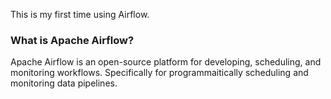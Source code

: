 This is my first time using Airflow.

### What is Apache Airflow?

Apache Airflow is an open-source platform for developing, scheduling, and monitoring workflows. Specifically for programmaitically scheduling and monitoring data pipelines.